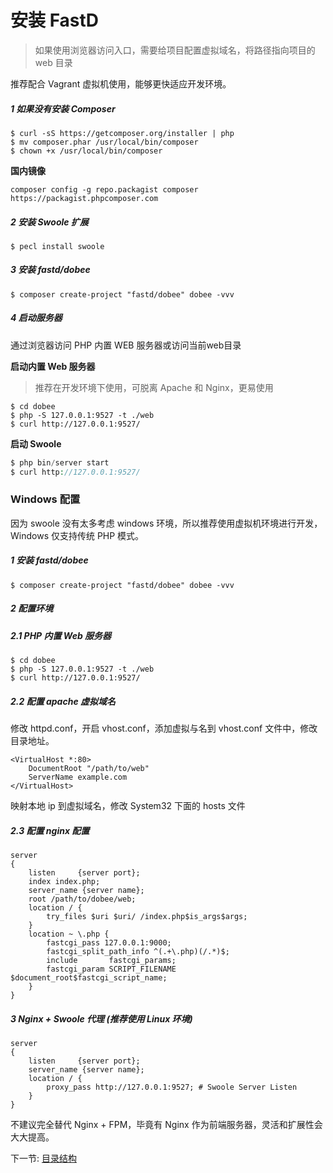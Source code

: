 # 安装 FastD 

> 如果使用浏览器访问入口，需要给项目配置虚拟域名，将路径指向项目的 web 目录

推荐配合 Vagrant 虚拟机使用，能够更快适应开发环境。

##### 1 如果没有安装 Composer 

```
$ curl -sS https://getcomposer.org/installer | php
$ mv composer.phar /usr/local/bin/composer
$ chown +x /usr/local/bin/composer
```

**国内镜像**

```
composer config -g repo.packagist composer https://packagist.phpcomposer.com
```

##### 2 安装 Swoole 扩展

```
$ pecl install swoole
```

##### 3 安装 fastd/dobee

```
$ composer create-project "fastd/dobee" dobee -vvv 
```

##### 4 启动服务器

通过浏览器访问 PHP 内置 WEB 服务器或访问当前web目录

**启动内置 Web 服务器**

> 推荐在开发环境下使用，可脱离 Apache 和 Nginx，更易使用

```shell
$ cd dobee
$ php -S 127.0.0.1:9527 -t ./web
$ curl http://127.0.0.1:9527/
```

**启动 Swoole**

```php
$ php bin/server start
$ curl http://127.0.0.1:9527/
```

### Windows 配置

因为 swoole 没有太多考虑 windows 环境，所以推荐使用虚拟机环境进行开发，Windows 仅支持传统 PHP 模式。

##### 1 安装 fastd/dobee
 
```
$ composer create-project "fastd/dobee" dobee -vvv 
```

##### 2 配置环境

##### 2.1 PHP 内置 Web 服务器

```shell
$ cd dobee
$ php -S 127.0.0.1:9527 -t ./web
$ curl http://127.0.0.1:9527/
```

##### 2.2 配置 apache 虚拟域名

修改 httpd.conf，开启 vhost.conf，添加虚拟与名到 vhost.conf 文件中，修改目录地址。

```apacheconfig
<VirtualHost *:80>
    DocumentRoot "/path/to/web"
    ServerName example.com
</VirtualHost>
```

映射本地 ip 到虚拟域名，修改 System32 下面的 hosts 文件

##### 2.3 配置 nginx 配置

```
server
{
    listen     {server port};
    index index.php;
    server_name {server name};
    root /path/to/dobee/web;
    location / {
        try_files $uri $uri/ /index.php$is_args$args;
    }
    location ~ \.php {
        fastcgi_pass 127.0.0.1:9000;
        fastcgi_split_path_info ^(.+\.php)(/.*)$;
        include       fastcgi_params;
        fastcgi_param SCRIPT_FILENAME $document_root$fastcgi_script_name;
    }
}
```

##### 3 Nginx + Swoole 代理 (推荐使用 Linux 环境)

```
server 
{
    listen     {server port};
    server_name {server name};
    location / {
        proxy_pass http://127.0.0.1:9527; # Swoole Server Listen
    }
}
```

不建议完全替代 Nginx + FPM，毕竟有 Nginx 作为前端服务器，灵活和扩展性会大大提高。

下一节: [目录结构](1-3-directory-structure.md)
